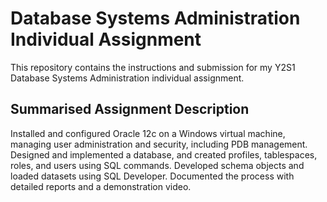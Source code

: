 # Database Systems Administration Individual Assignment
This repository contains the instructions and submission for my Y2S1 Database Systems Administration individual assignment.

## Summarised Assignment Description
Installed and configured Oracle 12c on a Windows virtual machine, managing user administration and security, including PDB management. Designed and implemented a database, and created profiles, tablespaces, roles, and users using SQL commands. Developed schema objects and loaded datasets using SQL Developer. Documented the process with detailed reports and a demonstration video.

